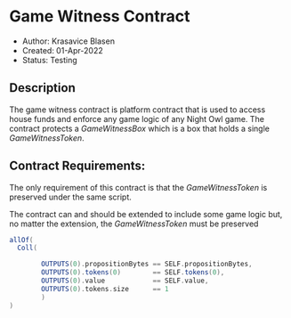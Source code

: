 # Game Witness Contract

* Author: Krasavice Blasen
* Created: 01-Apr-2022
* Status: Testing

## Description
The game witness contract is platform contract that is used to access house funds and enforce any game logic of any Night Owl game. 
The contract protects a _GameWitnessBox_ which is a box that holds a single _GameWitnessToken_. 

## Contract Requirements:
The only requirement of this contract is that the _GameWitnessToken_ is preserved under the same script. 

The contract can and should be extended to include some game logic but, no matter the extension, the _GameWitnessToken_ must be preserved

```scala 
allOf(
  Coll(

		OUTPUTS(0).propositionBytes == SELF.propositionBytes, 
		OUTPUTS(0).tokens(0)        == SELF.tokens(0), 
		OUTPUTS(0).value            == SELF.value,
		OUTPUTS(0).tokens.size      == 1
		)
)  
```


